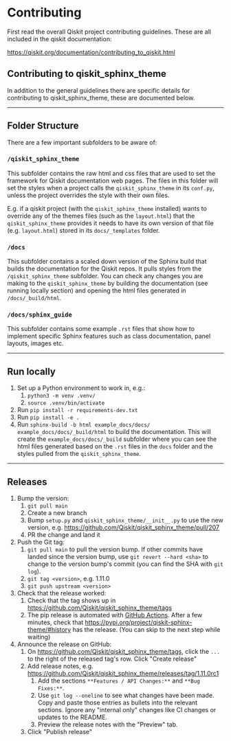# Contributing

First read the overall Qiskit project contributing guidelines. These are all
included in the qiskit documentation:

https://qiskit.org/documentation/contributing_to_qiskit.html

## Contributing to qiskit_sphinx_theme

In addition to the general guidelines there are specific details for
contributing to qiskit_sphinx_theme, these are documented below.

------
## Folder Structure

There are a few important subfolders to be aware of:

### `/qiskit_sphinx_theme`
This subfolder contains the raw html and css files that are used to set the framework for Qiskit documentation web pages. The files in this folder will set the styles when a project calls the `qiskit_sphinx_theme` in its `conf.py`, unless the project overrides the style with their own files.

E.g. if a qiskit project (with the `qiskit_sphinx_theme` installed) wants to override any of the themes files (such as the `layout.html`) that the `qiskit_sphinx_theme` provides it needs to have its own version of that file (e.g. `layout.html`) stored in its `docs/_templates` folder.

### `/docs`
This subfolder contains a scaled down version of the Sphinx build that builds the documentation for the Qiskit repos. It pulls styles from the `/qiskit_sphinx_theme` subfolder. You can check any changes you are making to the `qiskit_sphinx_theme` by building the documentation (see running locally section) and opening the html files generated in `/docs/_build/html`.

### `/docs/sphinx_guide`
This subfolder contains some example `.rst` files that show how to implement specific Sphinx features such as class documentation, panel layouts, images etc.

------
## Run locally

1. Set up a Python environment to work in, e.g.:
   1. `python3 -m venv .venv/`
   2. `source .venv/bin/activate`
2. Run `pip install -r requirements-dev.txt`
3. Run `pip install -e .`
4. Run `sphinx-build -b html example_docs/docs/ example_docs/docs/_build/html` to build the documentation. This will create the `example_docs/docs/_build` subfolder where you can see the html files generated based on the `.rst` files in the `docs` folder and the styles pulled from the `qiskit_sphinx_theme`.

------
## Releases

1. Bump the version:
   1. `git pull main`
   2. Create a new branch
   3. Bump `setup.py` and `qiskit_sphinx_theme/__init__.py` to use the new version, e.g. https://github.com/Qiskit/qiskit_sphinx_theme/pull/207
   4. PR the change and land it
2. Push the Git tag:
   1. `git pull main` to pull the version bump. If other commits have landed since the version bump, use `git revert --hard <sha>` to change to the version bump's commit (you can find the SHA with `git log`).
   2. `git tag <version>`, e.g. 1.11.0
   3. `git push upstream <version>`
3. Check that the release worked:
   1. Check that the tag shows up in https://github.com/Qiskit/qiskit_sphinx_theme/tags
   2. The pip release is automated with [GitHub Actions](https://github.com/Qiskit/qiskit_sphinx_theme/actions/workflows/release.yml). After a few minutes, check that https://pypi.org/project/qiskit-sphinx-theme/#history has the release. (You can skip to the next step while waiting)
4. Announce the release on GitHub:
   1. On https://github.com/Qiskit/qiskit_sphinx_theme/tags, click the `...` to the right of the released tag's row. Click "Create release"
   2. Add release notes, e.g. https://github.com/Qiskit/qiskit_sphinx_theme/releases/tag/1.11.0rc1
      1. Add the sections `**Features / API Changes:**` and `**Bug Fixes:**`. 
      2. Use `git log --oneline` to see what changes have been made. Copy and paste those entries as bullets into the relevant sections. Ignore any "internal only" changes like CI changes or updates to the README.
      3. Preview the release notes with the "Preview" tab.
   3. Click "Publish release"
